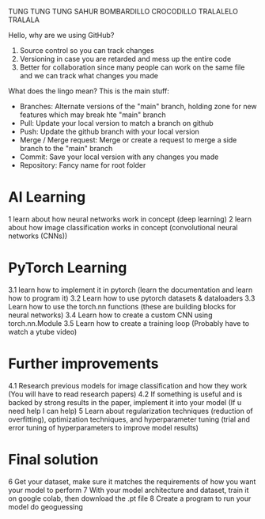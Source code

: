 TUNG TUNG TUNG SAHUR
BOMBARDILLO CROCODILLO
TRALALELO TRALALA

Hello, why are we using GitHub?
1) Source control so you can track changes
2) Versioning in case you are retarded and mess up the entire code
3) Better for collaboration since many people can work on the same file and we can track what changes you made

What does the lingo mean? This is the main stuff:
- Branches: Alternate versions of the "main" branch, holding zone for new features which may break hte "main" branch
- Pull: Update your local version to match a branch on github
- Push: Update the github branch with your local version
- Merge / Merge request: Merge or create a request to merge a side branch to the "main" branch
- Commit: Save your local version with any changes you made
- Repository: Fancy name for root folder

# AI Learning
1 learn about how neural networks work in concept (deep learning)
2 learn about how image classification works in concept (convolutional neural networks (CNNs))
# PyTorch Learning
3.1 learn how to implement it in pytorch (learn the documentation and learn how to program it)
3.2 Learn how to use pytorch datasets & dataloaders 
3.3 Learn how to use the torch.nn functions (these are building blocks for neural networks)
3.4 Learn how to create a custom CNN using torch.nn.Module
3.5 Learn how to create a training loop (Probably have to watch a ytube video)
# Further improvements
4.1 Research previous models for image classification and how they work (You will have to read research papers)
4.2 If something is useful and is backed by strong results in the paper, implement it into your model (If u need help I can help)
5 Learn about regularization techniques (reduction of overfitting), optimization techniques, and hyperparameter tuning (trial and error tuning of hyperparameters to improve model results)
# Final solution
6 Get your dataset, make sure it matches the requirements of how you want your model to perform
7 With your model architecture and dataset, train it on google colab, then download the .pt file
8 Create a program to run your model do geoguessing
